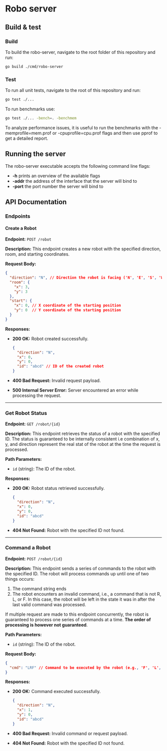 # Robo server

## Build & test

### Build

To build the robo-server, navigate to the root folder of this repository and run:

```bash
go build ./cmd/robo-server
```

### Test

To run all unit tests, navigate to the root of this repository and run:

```bash
go test ./...
```

To run benchmarks use:

```bash
go test ./... -bench=. -benchmem
```  

To analyze performance issues, it is useful to run the benchmarks with the -memprofile=mem.prof or -cpuprofile=cpu.prof flags and then use pprof to get a detailed report.

## Running the server

The robo-server executable accepts the following command line flags:

- **-h** prints an overview of the available flags
- **-addr** the address of the interface that the server will bind to
- **-port** the port number the server will bind to

## API Documentation

### Endpoints

#### Create a Robot

**Endpoint:** `POST /robot`

**Description:** This endpoint creates a new robot with the specified direction, room, and starting coordinates.

**Request Body:**

```json
{
  "direction": "N", // Direction the robot is facing ('N', 'E', 'S', 'W')
  "room": {
    "x": 3, 
    "y": 3 
  },
  "start": {
    "x": 0, // X coordinate of the starting position
    "y": 0  // Y coordinate of the starting position
  }
}
```

**Responses:**

- **200 OK:** Robot created successfully.

  ```json
  {
    "direction": "N",
    "x": 0,
    "y": 0,
    "id": "abcd" // ID of the created robot
  }
  ```

- **400 Bad Request:** Invalid request payload.
- **500 Internal Server Error:** Server encountered an error while processing the request.

---

### Get Robot Status

**Endpoint:** `GET /robot/{id}`

**Description:** This endpoint retrieves the status of a robot with the specified ID. The status is guaranteed to be internally consistent i.e combination of x, y, and direction represent the real stat of the robot at the time the request is processed.

**Path Parameters:**

- `id` (string): The ID of the robot.

**Responses:**

- **200 OK:** Robot status retrieved successfully.

  ```json
  {
    "direction": "N",
    "x": 0,
    "y": 0,
    "id": "abcd"
  }
  ```

- **404 Not Found:** Robot with the specified ID not found.

---

### Command a Robot

**Endpoint:** `POST /robot/{id}`

**Description:** This endpoint sends a series of commands to the robot with the specified ID. The robot will process commands up until one of two things occurs:

  1. The command string ends
  2. The robot encounters an invalid command, i.e., a command that is not R, L, or F. In this case, the robot will be left in the state it was in after the last valid command was processed.

If multiple request are made to this endpoint concurrently, the robot is guaranteed to process one series of commands at a time. **The order of processing is however not guaranteed**.

**Path Parameters:**

- `id` (string): The ID of the robot.

**Request Body:**

```json
{
  "cmd": "LRF" // Command to be executed by the robot (e.g., 'F', 'L', 'R')
}
```

**Responses:**

- **200 OK:** Command executed successfully.

  ```json
  {
    "direction": "N",
    "x": 1,
    "y": 0,
    "id": "abcd"
  }
  ```

- **400 Bad Request:** Invalid command or request payload.
- **404 Not Found:** Robot with the specified ID not found.
